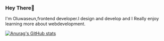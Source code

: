 ### Hey There👋

I'm Oluwaseun,frontend developer.I design and develop and I Really enjoy learning more about webdevelopment.

[![Anurag's GitHub stats](https://github-readme-stats.vercel.app/api?username=EOluwaseun)](https://github.com/anuraghazra/github-readme-stats)

